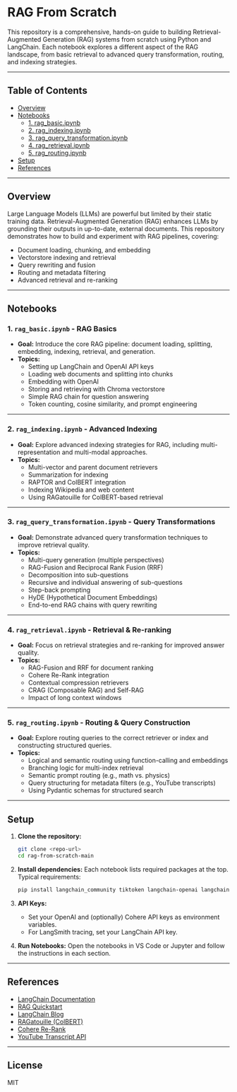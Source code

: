 # RAG From Scratch

This repository is a comprehensive, hands-on guide to building Retrieval-Augmented Generation (RAG) systems from scratch using Python and LangChain. Each notebook explores a different aspect of the RAG landscape, from basic retrieval to advanced query transformation, routing, and indexing strategies.

---

## Table of Contents

- [Overview](#overview)
- [Notebooks](#notebooks)
  - [1. rag_basic.ipynb](#1-rag_basicipynb---rag-basics)
  - [2. rag_indexing.ipynb](#2-rag_indexingipynb---advanced-indexing)
  - [3. rag_query_transformation.ipynb](#3-rag_query_transformationipynb---query-transformations)
  - [4. rag_retrieval.ipynb](#4-rag_retrievalipynb---retrieval--re-ranking)
  - [5. rag_routing.ipynb](#5-rag_routingipynb---routing--query-construction)
- [Setup](#setup)
- [References](#references)

---

## Overview

Large Language Models (LLMs) are powerful but limited by their static training data. Retrieval-Augmented Generation (RAG) enhances LLMs by grounding their outputs in up-to-date, external documents. This repository demonstrates how to build and experiment with RAG pipelines, covering:

- Document loading, chunking, and embedding
- Vectorstore indexing and retrieval
- Query rewriting and fusion
- Routing and metadata filtering
- Advanced retrieval and re-ranking

---

## Notebooks

### 1. `rag_basic.ipynb` - RAG Basics

- **Goal:** Introduce the core RAG pipeline: document loading, splitting, embedding, indexing, retrieval, and generation.
- **Topics:**
  - Setting up LangChain and OpenAI API keys
  - Loading web documents and splitting into chunks
  - Embedding with OpenAI
  - Storing and retrieving with Chroma vectorstore
  - Simple RAG chain for question answering
  - Token counting, cosine similarity, and prompt engineering

---

### 2. `rag_indexing.ipynb` - Advanced Indexing

- **Goal:** Explore advanced indexing strategies for RAG, including multi-representation and multi-modal approaches.
- **Topics:**
  - Multi-vector and parent document retrievers
  - Summarization for indexing
  - RAPTOR and ColBERT integration
  - Indexing Wikipedia and web content
  - Using RAGatouille for ColBERT-based retrieval

---

### 3. `rag_query_transformation.ipynb` - Query Transformations

- **Goal:** Demonstrate advanced query transformation techniques to improve retrieval quality.
- **Topics:**
  - Multi-query generation (multiple perspectives)
  - RAG-Fusion and Reciprocal Rank Fusion (RRF)
  - Decomposition into sub-questions
  - Recursive and individual answering of sub-questions
  - Step-back prompting
  - HyDE (Hypothetical Document Embeddings)
  - End-to-end RAG chains with query rewriting

---

### 4. `rag_retrieval.ipynb` - Retrieval & Re-ranking

- **Goal:** Focus on retrieval strategies and re-ranking for improved answer quality.
- **Topics:**
  - RAG-Fusion and RRF for document ranking
  - Cohere Re-Rank integration
  - Contextual compression retrievers
  - CRAG (Composable RAG) and Self-RAG
  - Impact of long context windows

---

### 5. `rag_routing.ipynb` - Routing & Query Construction

- **Goal:** Explore routing queries to the correct retriever or index and constructing structured queries.
- **Topics:**
  - Logical and semantic routing using function-calling and embeddings
  - Branching logic for multi-index retrieval
  - Semantic prompt routing (e.g., math vs. physics)
  - Query structuring for metadata filters (e.g., YouTube transcripts)
  - Using Pydantic schemas for structured search

---

## Setup

1. **Clone the repository:**
   ```sh
   git clone <repo-url>
   cd rag-from-scratch-main
   ```

2. **Install dependencies:**
   Each notebook lists required packages at the top. Typical requirements:
   ```sh
   pip install langchain_community tiktoken langchain-openai langchainhub chromadb langchain youtube-transcript-api pytube cohere ragatouille
   ```

3. **API Keys:**
   - Set your OpenAI and (optionally) Cohere API keys as environment variables.
   - For LangSmith tracing, set your LangChain API key.

4. **Run Notebooks:**
   Open the notebooks in VS Code or Jupyter and follow the instructions in each section.

---

## References

- [LangChain Documentation](https://python.langchain.com/)
- [RAG Quickstart](https://python.langchain.com/docs/use_cases/question_answering/quickstart)
- [LangChain Blog](https://blog.langchain.dev/)
- [RAGatouille (ColBERT)](https://github.com/karpathy/ragatouille)
- [Cohere Re-Rank](https://txt.cohere.com/rerank/)
- [YouTube Transcript API](https://github.com/jdepoix/youtube-transcript-api)

---

## License

MIT
